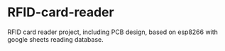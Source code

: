 # RFID-card-reader
RFID card reader project, including PCB design, based on esp8266 with google sheets reading database. 
